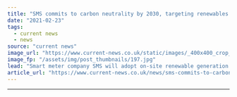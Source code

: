 ```yaml
---
title: "SMS commits to carbon neutrality by 2030, targeting renewables and EVs"
date: "2021-02-23"
tags: 
  - current news
  - news
source: "current news"
image_url: "https://www.current-news.co.uk/static/images/_400x400_crop_center-center/SMS-Net-Zero-Carbon-Roadmap-credit-SMS.jpg"
image_fp: "/assets/img/post_thumbnails/197.jpg"
lead: "​Smart meter company SMS will adopt on-site renewable generation and battery storage, as it works towards its 2030 net zero carbon target."
article_url: "https://www.current-news.co.uk/news/sms-commits-to-carbon-neutrality-by-2030-targeting-renewables-and-evs?utm_source=rss-feeds&utm_medium=rss&utm_campaign=rss"
---
```


---
